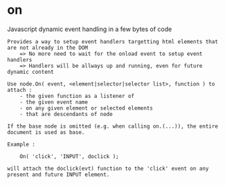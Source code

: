 # on

Javascript dynamic event handling in a few bytes of code

	Provides a way to setup event handlers targetting html elements that are not already in the DOM
		=> No more need to wait for the onload event to setup event handlers
		=> Handlers will be allways up and running, even for future dynamic content

	Use node.On( event, <element|selector|selector list>, function ) to attach :
		- the given function as a listener of
		- the given event name
		- on any given element or selected elements 
		- that are descendants of node

	If the base node is omitted (e.g. when calling on.(...)), the entire document is used as base.

	Example :
  
		On( 'click', 'INPUT', doclick );
    
    will attach the doclick(evt) function to the 'click' event on any present and future INPUT element.

